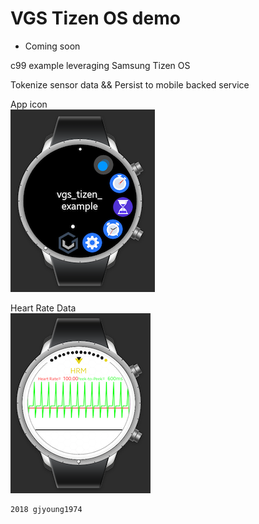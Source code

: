 # VGS Tizen OS demo  

- Coming soon

c99 example leveraging Samsung Tizen OS    

Tokenize sensor data && Persist to mobile backed service        

App icon   
![vgs_tizen_demo.png](/docs/vgs_tizen_demo.png)         

Heart Rate Data    
![vgs_tizen_demo-hrm.png](/docs/vgs_tizen_demo-hrm.png)     

```
2018 gjyoung1974
```


